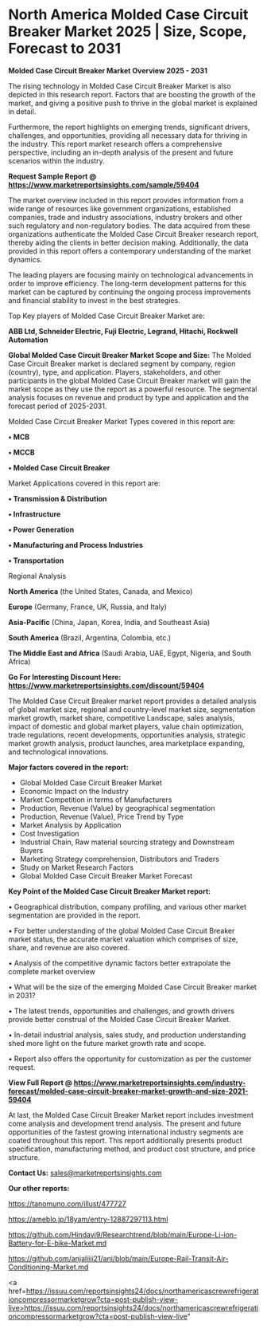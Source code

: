 # North America Molded Case Circuit Breaker Market 2025 | Size, Scope, Forecast to 2031

<Strong> Molded Case Circuit Breaker Market Overview 2025 - 2031</strong>

The rising technology in Molded Case Circuit Breaker Market is also depicted in this research report. Factors that are boosting the growth of the market, and giving a positive push to thrive in the global market is explained in detail.

Furthermore, the report highlights on emerging trends, significant drivers, challenges, and opportunities, providing all necessary data for thriving in the industry. This report market research offers a comprehensive perspective, including an in-depth analysis of the present and future scenarios within the industry.

<strong>Request Sample Report @ <a href=https://www.marketreportsinsights.com/sample/59404>https://www.marketreportsinsights.com/sample/59404</a></strong>

The market overview included in this report provides information from a wide range of resources like government organizations, established companies, trade and industry associations, industry brokers and other such regulatory and non-regulatory bodies. The data acquired from these organizations authenticate the Molded Case Circuit Breaker research report, thereby aiding the clients in better decision making. Additionally, the data provided in this report offers a contemporary understanding of the market dynamics.

The leading players are focusing mainly on technological advancements in order to improve efficiency. The long-term development patterns for this market can be captured by continuing the ongoing process improvements and financial stability to invest in the best strategies.

Top Key players of Molded Case Circuit Breaker Market are:

<strong>ABB Ltd, Schneider Electric, Fuji Electric, Legrand, Hitachi, Rockwell Automation</strong>

<strong><b>Global Molded Case Circuit Breaker Market Scope and Size:</b></strong>
The Molded Case Circuit Breaker market is declared segment by company, region (country), type, and application. Players, stakeholders, and other participants in the global Molded Case Circuit Breaker market will gain the market scope as they use the report as a powerful resource. The segmental analysis focuses on revenue and product by type and application and the forecast period of 2025-2031.

Molded Case Circuit Breaker Market Types covered in this report are:

<strong>• MCB

• MCCB

• Molded Case Circuit Breaker</strong>

Market Applications covered in this report are:

<strong>• Transmission & Distribution

• Infrastructure

• Power Generation

• Manufacturing and Process Industries

• Transportation</strong> 

Regional Analysis

<strong>North America</strong> (the United States, Canada, and Mexico)

<strong>Europe</strong> (Germany, France, UK, Russia, and Italy)

<strong>Asia-Pacific</strong> (China, Japan, Korea, India, and Southeast Asia)

<strong>South America</strong> (Brazil, Argentina, Colombia, etc.)

<strong>The Middle East and Africa</strong> (Saudi Arabia, UAE, Egypt, Nigeria, and South Africa)

<strong>Go For Interesting Discount Here: <a href=https://www.marketreportsinsights.com/discount/59404>https://www.marketreportsinsights.com/discount/59404</a></strong>

The Molded Case Circuit Breaker market report provides a detailed analysis of global market size, regional and country-level market size, segmentation market growth, market share, competitive Landscape, sales analysis, impact of domestic and global market players, value chain optimization, trade regulations, recent developments, opportunities analysis, strategic market growth analysis, product launches, area marketplace expanding, and technological innovations.

<strong><b>Major factors covered in the report:</b></strong>
<ul>
  <li>Global Molded Case Circuit Breaker Market </li>
  <li>Economic Impact on the Industry</li>
  <li>Market Competition in terms of Manufacturers</li>
  <li>Production, Revenue (Value) by geographical segmentation</li>
  <li>Production, Revenue (Value), Price Trend by Type</li>
  <li>Market Analysis by Application</li>
  <li>Cost Investigation</li>
  <li>Industrial Chain, Raw material sourcing strategy and Downstream Buyers</li>
  <li>Marketing Strategy comprehension, Distributors and Traders</li>
  <li>Study on Market Research Factors</li>
  <li>Global Molded Case Circuit Breaker Market Forecast</li>
</ul>

<strong><b>Key Point of the Molded Case Circuit Breaker Market report:</b></strong>

• Geographical distribution, company profiling, and various other market segmentation are provided in the report.

• For better understanding of the global Molded Case Circuit Breaker market status, the accurate market valuation which comprises of size, share, and revenue are also covered.

• Analysis of the competitive dynamic factors better extrapolate the complete market overview

• What will be the size of the emerging Molded Case Circuit Breaker market in 2031?

• The latest trends, opportunities and challenges, and growth drivers provide better construal of the Molded Case Circuit Breaker Market.

• In-detail industrial analysis, sales study, and production understanding shed more light on the future market growth rate and scope.

• Report also offers the opportunity for customization as per the customer request.

<strong><b>View Full Report @ <a href=https://www.marketreportsinsights.com/industry-forecast/molded-case-circuit-breaker-market-growth-and-size-2021-59404>https://www.marketreportsinsights.com/industry-forecast/molded-case-circuit-breaker-market-growth-and-size-2021-59404</a></b></strong>


At last, the Molded Case Circuit Breaker Market report includes investment come analysis and development trend analysis. The present and future opportunities of the fastest growing international industry segments are coated throughout this report. This report additionally presents product specification, manufacturing method, and product cost structure, and price structure.

<strong>Contact Us:</strong>
sales@marketreportsinsights.com

<strong>Our other reports:</strong>

<a href=https://tanomuno.com/illust/477727>https://tanomuno.com/illust/477727</a>

<a href=https://ameblo.jp/18yam/entry-12887297113.html>https://ameblo.jp/18yam/entry-12887297113.html</a>

<a href=https://github.com/Hindavi9/Researchtrend/blob/main/Europe-Li-ion-Battery-for-E-bike-Market.md>https://github.com/Hindavi9/Researchtrend/blob/main/Europe-Li-ion-Battery-for-E-bike-Market.md</a>

<a href=https://github.com/anjaliiii21/ani/blob/main/Europe-Rail-Transit-Air-Conditioning-Market.md>https://github.com/anjaliiii21/ani/blob/main/Europe-Rail-Transit-Air-Conditioning-Market.md</a>

<a href=https://issuu.com/reportsinsights24/docs/northamericascrewrefrigerationcompressormarketgrow?cta=post-publish-view-live>https://issuu.com/reportsinsights24/docs/northamericascrewrefrigerationcompressormarketgrow?cta=post-publish-view-live</a>"
